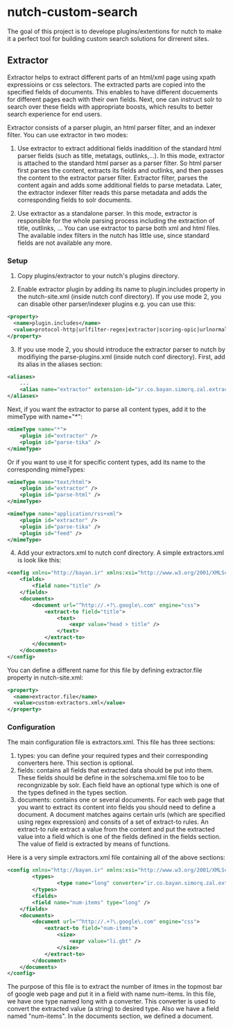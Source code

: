 nutch-custom-search
===================

The goal of this project is to develope plugins/extentions for nutch to make it a perfect tool for building custom search solutions for dirrerent sites.

Extractor
---------

Extractor helps to extract different parts of an html/xml page using xpath expressioins or css selectors. 
The extracted parts are copied into the specified fields of documents.
This enables to have different docuements for different pages each with their own fields.
Next, one can instruct solr to search over these fields with appropriate boosts, which results to better search experience for end users.

Extractor consists of a parser plugin, an html parser filter, and an indexer filter. You can use extractor in two modes:

1. Use extractor to extract additional fields inaddition of the standard html parser fields (such as title, metatags, outlinks,...). In this mode, extractor is attached to the standard html parser as a parser filter. So html parser first parses the content, extracts its fields and outlinks, and then passes the content to the extractor parser filter. Extractor filter, parses the content again and adds some additional fields to parse metadata. Later, the extractor indexer filter reads this parse metadata and adds the corresponding fields to solr documents. 

2. Use extractor as a standalone parser. In this mode, extractor is responsible for the whole parsing process including the extraction of title, outlinks, ... You can use extractor to parse both xml and html files. The available index filters in the nutch has little use, since standard fields are not available any more. 

### Setup

1) Copy plugins/extractor to your nutch's plugins directory.

2) Enable extractor plugin by adding its name to plugin.includes property in the nutch-site.xml (inside nutch conf directory). If you use mode 2, you can disable other parser/indexer plugins e.g. you can use this:

```xml
<property>
  <name>plugin.includes</name>
  <value>protocol-http|urlfilter-regex|extractor|scoring-opic|urlnormalizer-(pass|regex|basic)</value>
</property>
```

3) If you use mode 2, you should introduce the extractor parser to nutch by modifiying the parse-plugins.xml (inside nutch conf directory). First, add its alias in the aliases section:

```xml
<aliases>
	...
	<alias name="extractor" extension-id="ir.co.bayan.simorq.zal.extractor.nutch.ExtractorParser" />
</aliases>
```

Next, if you want the extractor to parse all content types, add it to the mimeType with name="*":

```xml
<mimeType name="*">
	<plugin id="extractor" />
	<plugin id="parse-tika" />
</mimeType>
```

Or if you want to use it for specific content types, add its name to the corresponding mimeTypes:

```xml
<mimeType name="text/html">
	<plugin id="extractor" />
	<plugin id="parse-html" />
</mimeType>

<mimeType name="application/rss+xml">
	<plugin id="extractor" />
	<plugin id="parse-tika" />
	<plugin id="feed" />
</mimeType>
```

4) Add your extractors.xml to nutch conf directory. A simple extractors.xml is look like this:

```xml
<config xmlns="http://bayan.ir" xmlns:xsi="http://www.w3.org/2001/XMLSchema-instance" xsi:schemaLocation="http://bayan.ir http://raw.github.com/BayanGroup/nutch-custom-search/master/zal.extractor/src/main/resources/extractors.xsd">
	<fields>
		<field name="title" />
	</fields>
	<documents>
		<document url="^http://.+?\.google\.com" engine="css">
			<extract-to field="title">
				<text>
					<expr value="head > title" />
				</text>
			</extract-to>
		</document>
	</documents>
</config>
```

You can define a different name for this file by defining extractor.file property in nutch-site.xml:

```xml
<property>
  <name>extractor.file</name>
  <value>custom-extractors.xml</value>
</property>
```

### Configuration

The main configuration file is extractors.xml. This file has three sections:

1. types: you can define your required types and their corresponding converters here. This section is optional.
2. fields: contains all fields that extracted data should be put into them. These fields should be define in the solrschema.xml file too to be recongnizable by solr. Each field have an optional type which is one of the types defined in the types section.
3. documents: contains one or several documents. For each web page that you want to extract its content into fields you should need to define a document. A document matches agains certain urls (which are specified using regex expression) and consits of a set of extract-to rules. An extract-to rule extract a value from the content and put the extracted value into a field which is one of the fields defined in the fields section. The value of field is extracted by means of functions. 

Here is a very simple extractors.xml file containing all of the above sections:

```xml
<config xmlns="http://bayan.ir" xmlns:xsi="http://www.w3.org/2001/XMLSchema-instance" xsi:schemaLocation="http://bayan.ir http://raw.github.com/BayanGroup/nutch-custom-search/master/zal.extractor/src/main/resources/extractors.xsd">
        <types>
                <type name="long" converter="ir.co.bayan.simorq.zal.extractor.convert.LongConverter" />
        </types>
        <fields>
		<field name="num-items" type="long" />
	</fields>
	<documents>
		<document url="^http://.+?\.google\.com" engine="css">
			<extract-to field="num-items">
				<size>
					<expr value="li.gbt" />
				</size>
			</extract-to>
		</document>
	</documents>
</config>
```

The purpose of this file is to extract the number of itmes in the topmost bar of google web page and put it in a field with name num-items.
In this file, we have one type named long with a converter. This converter is used to convert the extracted value (a string) to desired type.
Also we have a field named "num-items".
In the documents section, we defined a document.
